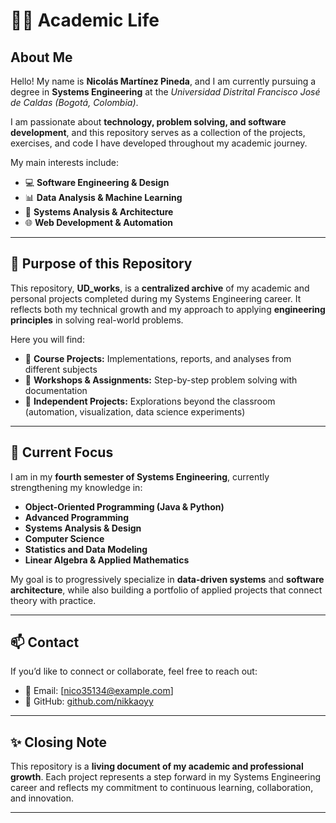 # 👨‍💻 Academic Life

## About Me  
Hello! My name is **Nicolás Martínez Pineda**, and I am currently pursuing a degree in **Systems Engineering** at the *Universidad Distrital Francisco José de Caldas (Bogotá, Colombia)*.  

I am passionate about **technology, problem solving, and software development**, and this repository serves as a collection of the projects, exercises, and code I have developed throughout my academic journey.  

My main interests include:  
- 💻 **Software Engineering & Design**  
- 📊 **Data Analysis & Machine Learning**  
- 🔧 **Systems Analysis & Architecture**  
- 🌐 **Web Development & Automation**  

---

## 🎯 Purpose of this Repository  
This repository, **UD_works**, is a **centralized archive** of my academic and personal projects completed during my Systems Engineering career. It reflects both my technical growth and my approach to applying **engineering principles** in solving real-world problems.  

Here you will find:  
- 📂 **Course Projects:** Implementations, reports, and analyses from different subjects  
- 📝 **Workshops & Assignments:** Step-by-step problem solving with documentation  
- 🚀 **Independent Projects:** Explorations beyond the classroom (automation, visualization, data science experiments)  

---

## 🌱 Current Focus  
I am in my **fourth semester of Systems Engineering**, currently strengthening my knowledge in:  
- **Object-Oriented Programming (Java & Python)**
- **Advanced Programming**
- **Systems Analysis & Design**
- **Computer Science**  
- **Statistics and Data Modeling**  
- **Linear Algebra & Applied Mathematics**  

My goal is to progressively specialize in **data-driven systems** and **software architecture**, while also building a portfolio of applied projects that connect theory with practice.  

---

## 📫 Contact  
If you’d like to connect or collaborate, feel free to reach out:  
- 📧 Email: [nico35134@example.com]  
- 🐙 GitHub: [github.com/nikkaoyy](https://github.com/nikkaoyy)  

---

## ✨ Closing Note  
This repository is a **living document of my academic and professional growth**. Each project represents a step forward in my Systems Engineering career and reflects my commitment to continuous learning, collaboration, and innovation.  

---
